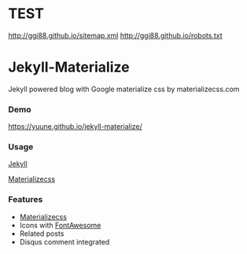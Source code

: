 # TEST
http://ggi88.github.io/sitemap.xml
http://ggi88.github.io/robots.txt

# Jekyll-Materialize
Jekyll powered blog with Google materialize css by materializecss.com

### Demo
https://yuune.github.io/jekyll-materialize/

### Usage
[Jekyll](http://http://jekyllrb.com/)

[Materializecss](http://materializecss.com/)

### Features
* [Materializecss](http://http://materializecss.com/)
* Icons with [FontAwesome](https://fortawesome.github.io/Font-Awesome/)
* Related posts
* Disqus comment integrated
